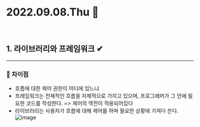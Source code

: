 # 2022.09.08.Thu 📅
<br>

## 1. 라이브러리와 프레임워크 ✔
-----------------------------
### 🔔 차이점
- 흐름에 대한 제어 권한이 어디에 있느냐
- 프레임워크는 전체적인 흐름을 자체적으로 가지고 있으며, 프로그래머가 그 안에 필요한 코드를 작성한다. => 제어의 역전이 적용되어있다
- 라이브러리는 사용자가 흐름에 대해 제어를 하며 필요한 상황에 가져다 쓴다.
![image](https://images.velog.io/images/tjdud0123/post/cf64f995-0315-442a-928e-0c3a2a68d64b/framework-vs-library.png)